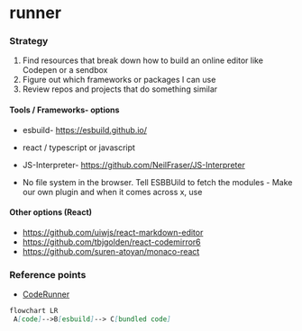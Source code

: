 # runner

### Strategy
1. Find resources that break down how to build an online editor like Codepen or a sendbox
2. Figure out which frameworks or packages I can use
3. Review repos and projects that do something similar

#### Tools / Frameworks- options
- esbuild- https://esbuild.github.io/
- react / typescript or javascript
- JS-Interpreter- https://github.com/NeilFraser/JS-Interpreter

- No file system in the browser. Tell ESBBUild to fetch the modules
		- Make our own plugin and when it comes across x, use 

#### Other options (React)
- https://github.com/uiwjs/react-markdown-editor
- https://github.com/tbjgolden/react-codemirror6
- https://github.com/suren-atoyan/monaco-react

### Reference points
- [CodeRunner](https://github.com/olga-f/javascript-code-runner)

```mmd
flowchart LR
 A[code]-->B[esbuild]--> C[bundled code]
 ```
